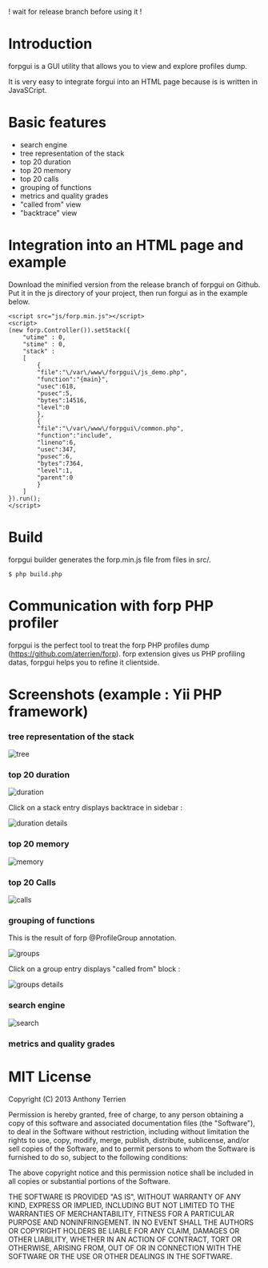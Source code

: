 ! wait for release branch before using it !

# Introduction #

forpgui is a GUI utility that allows you to view and explore profiles dump.

It is very easy to integrate forgui into an HTML page because is is written in JavaSCript.

# Basic features #

- search engine
- tree representation of the stack
- top 20 duration
- top 20 memory
- top 20 calls
- grouping of functions
- metrics and quality grades
- "called from" view
- "backtrace" view

# Integration into an HTML page and example #

Download the minified version from the release branch of forpgui on Github.
Put it in the js directory of your project, then run forgui as in the example below.


```
<script src="js/forp.min.js"></script>
<script>
(new forp.Controller()).setStack({
    "utime" : 0,
    "stime" : 0,
    "stack" :
    [
        {
        "file":"\/var\/www\/forpgui\/js_demo.php",
        "function":"{main}",
        "usec":618,
        "pusec":5,
        "bytes":14516,
        "level":0
        },
        {
        "file":"\/var\/www\/forpgui\/common.php",
        "function":"include",
        "lineno":6,
        "usec":347,
        "pusec":6,
        "bytes":7364,
        "level":1,
        "parent":0
        }
    ]
}).run();
</script>
```

# Build #

forpgui builder generates the forp.min.js file from files in src/.

```
$ php build.php
```

# Communication with forp PHP profiler #

forpgui is the perfect tool to treat the forp PHP profiles dump (https://github.com/aterrien/forp).
forp extension gives us PHP profiling datas, forpgui helps you to refine it clientside.

# Screenshots (example : Yii PHP framework) #

### tree representation of the stack ###

![tree](https://raw.github.com/aterrien/forpgui/master/doc/ui-tree.png)

### top 20 duration ###

![duration](https://raw.github.com/aterrien/forpgui/master/doc/ui-duration.png)

Click on a stack entry displays backtrace in sidebar :

![duration details](https://raw.github.com/aterrien/forpgui/master/doc/ui-duration-details.png)

### top 20 memory ###

![memory](https://raw.github.com/aterrien/forpgui/master/doc/ui-memory.png)

### top 20 Calls ###

![calls](https://raw.github.com/aterrien/forpgui/master/doc/ui-calls.png)

### grouping of functions ###

This is the result of forp @ProfileGroup annotation.

![groups](https://raw.github.com/aterrien/forpgui/master/doc/ui-groups.png)

Click on a group entry displays "called from" block :

![groups details](https://raw.github.com/aterrien/forpgui/master/doc/ui-groups-details.png)

### search engine ###

![search](https://raw.github.com/aterrien/forpgui/master/doc/ui-search.png)


### metrics and quality grades

# MIT License

Copyright (C) 2013 Anthony Terrien

Permission is hereby granted, free of charge, to any person obtaining a copy of
this software and associated documentation files (the "Software"), to deal in
the Software without restriction, including without limitation the rights to
use, copy, modify, merge, publish, distribute, sublicense, and/or sell copies of
 the Software, and to permit persons to whom the Software is furnished to do so,
subject to the following conditions:

The above copyright notice and this permission notice shall be included in all
copies or substantial portions of the Software.

THE SOFTWARE IS PROVIDED "AS IS", WITHOUT WARRANTY OF ANY KIND, EXPRESS OR
IMPLIED, INCLUDING BUT NOT LIMITED TO THE WARRANTIES OF MERCHANTABILITY, FITNESS
FOR A PARTICULAR PURPOSE AND NONINFRINGEMENT. IN NO EVENT SHALL THE AUTHORS OR
COPYRIGHT HOLDERS BE LIABLE FOR ANY CLAIM, DAMAGES OR OTHER LIABILITY, WHETHER
IN AN ACTION OF CONTRACT, TORT OR OTHERWISE, ARISING FROM, OUT OF OR IN
CONNECTION WITH THE SOFTWARE OR THE USE OR OTHER DEALINGS IN THE SOFTWARE.